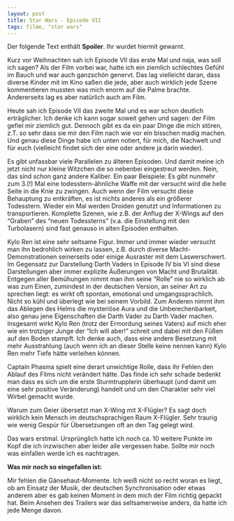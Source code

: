 ```yaml
---
layout: post
title: Star Wars - Episode VII
tags: filme, "star wars"
---
```


Der folgende Text enthält **Spoiler**. Ihr wurdet hiermit gewarnt.

Kurz vor Weihnachten sah ich Episode VII das erste Mal und naja, was soll ich sagen? Als der Film vorbei war, hatte ich ein ziemlich schlechtes Gefühl im Bauch und war auch ganzschön genervt. Das lag vielleicht daran, dass diverse Kinder mit im Kino saßen die jede, aber auch wirklich jede Szene kommentieren mussten was mich enorm auf die Palme brachte. Andererseits lag es aber natürlich auch am Film.

Heute sah ich Episode VII das zweite Mal und es war schon deutlich erträglicher. Ich denke ich kann sogar soweit gehen und sagen: der Film gefiel mir ziemlich gut. Dennoch gibt es da ein paar Dinge die mich stören, z.T. so sehr dass sie mir den Film nach wie vor ein bisschen madig machen. Und genau diese Dinge habe ich unten notiert, für mich, die Nachwelt und für euch (vielleicht findet sich der eine oder andere ja darin wieder).

Es gibt unfassbar viele Parallelen zu älteren Episoden. Und damit meine ich jetzt nicht nur kleine Witzchen die so nebenbei eingestreut werden. Nein, das sind schon ganz andere Kaliber. Ein paar Beispiele: Es gibt nunmehr zum 3.(!) Mal eine todesstern-ähnliche Waffe mit der versucht wird die helle Seite in die Knie zu zwingen. Auch wenn der Film versucht diese Behauptung zu entkräften, es ist nichts anderes als ein größerer Todesstern. Wieder ein Mal werden Droiden genutzt und Informationen zu transportieren. Komplette Szenen, wie z.B. der Anflug der X-Wings auf den “Graben” des “neuen Todessterns” (v.a. die Einstellung mit den Turbolasern) sind fast genauso in alten Episoden enthalten.

Kylo Ren ist eine sehr seltsame Figur. Immer und immer wieder versucht man ihn bedrohlich wirken zu lassen, z.B. durch diverse Macht-Demonstrationen seinerseits oder einige Ausraster mit dem Laswerschwert. Im Gegensatz zur Darstellung Darth Vaders in Episode IV bis VI sind diese Darstellungen aber immer explizite Äußerungen von Macht und Brutalität. Entgegen aller Bemühungen nimmt man ihm seine “Rolle” nie so wirklich ab was zum Einen, zumindest in der deutschen Version, an seiner Art zu sprechen liegt: es wirkt oft spontan, emotional und umgangssprachlich. Nicht so kühl und überlegt wie bei seinem Vorbild. Zum Anderen nimmt ihm das Ablegen des Helms die mysteriöse Aura und die Unberechenbarkeit, also genau jene Eigenschaften die Darth Vader zu Darth Vader machen. Insgesamt wirkt Kylo Ren (trotz der Ermordung seines Vaters) auf mich eher wie ein trotziger Junge der “Ich will aber!” schreit und dabei mit den Füßen auf den Boden stampft. Ich denke auch, dass eine andere Besetzung mit mehr Ausstrahlung (auch wenn ich an dieser Stelle keine nennen kann) Kylo Ren mehr Tiefe hätte verleihen können.

Captain Phasma spielt eine derart unwichtige Rolle, dass ihr Fehlen den Ablauf des Films nicht verändert hätte. Das finde ich sehr schade bedenkt man dass es sich um die erste Sturmtrupplerin überhaupt (und damit um eine sehr positive Veränderung) handelt und um den Charakter sehr viel Wirbel gemacht wurde.

Warum zum Geier übersetzt man X-Wing mit X-Flügler? Es sagt doch wirklich kein Mensch im deutschsprachigen Raum X-Flügler. Sehr traurig wie wenig Gespür für Übersetzungen oft an den Tag gelegt wird.

Das wars erstmal. Ursprünglich hatte ich noch ca. 10 weitere Punkte im Kopf die ich inzwischen aber leider alle vergessen habe. Sollte mir noch was einfallen werde ich es nachtragen.

**Was mir noch so eingefallen ist:**

Mir fehlen die Gänsehaut-Momente. Ich weiß nicht so recht woran es liegt, ob am Einsatz der Musik, der deutschen Synchronisation oder etwas anderem aber es gab keinen Moment in dem mich der Film richtig gepackt hat. Beim Ansehen des Trailers war das seltsamerweise anders, da hatte ich jede Menge davon.